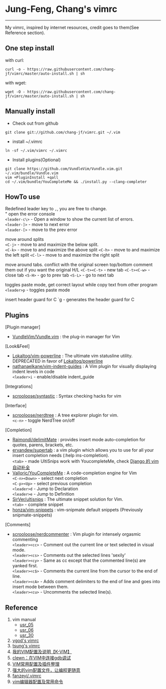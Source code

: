 # Jung-Feng, Chang's vimrc
---
My vimrc, inspired by internet resources, credit goes to them(See Reference section).

One step install
---
with curl:
```
curl -o - https://raw.githubusercontent.com/chang-jf/vimrc/master/auto-install.sh | sh
```

with wget:
```
wget -O - https://raw.githubusercontent.com/chang-jf/vimrc/master/auto-install.sh | sh
```

Manually install
---
- Check out from github  
```
git clone git://github.com/chang-jf/vimrc.git ~/.vim
```

- install ~/.vimrc  
```
ln -sf ~/.vim/vimrc ~/.vimrc
```

- Install plugins(Optional)  
```
git clone https://github.com/VundleVim/Vundle.vim.git ~/.vim/bundle/Vundle.vim
vim +PluginInstall +qall
cd ~/.vim/bundle/YouCompleteMe && ./install.py --clang-completer
```

HowTo use
---
Redefined leader key to `,`, you are free to change.  
" open the error console  
`<leader-c\>` - Open a window to show the current list of errors.  
`<leader-]>` - move to next error  
`<leader-[>` - move to the prev error  

move around splits  
`<C-j>` - move to and maximize the below split.  
`<C-k>` - move to and maximize the above split
`<C-h>` - move to and maximize the left split
`<C-l>` - move to and maximize the right split

move around tabs. conflict with the original screen top/bottom
comment them out if you want the original H/L
`<C-t><C-t>` - new tab
`<C-t><C-w>` - close tab
`<S-H>` - go to prev tab
`<S-L>` - go to next tab

toggles paste mode, get correct layout while copy text from other program
`<leader>p` - toggles paste mode

insert header guard for C
`<leader>g - generates the header guard for C

Plugins
---
[Plugin manager]  
- [VundleVim/Vundle.vim](https://github.com/VundleVim/Vundle.vim) : the plug-in manager for Vim  

[Look&Feel]  
- [Lokaltog/vim-powerline](https://github.com/Lokaltog/vim-powerline) : The ultimate vim statusline utility. DEPRECATED in favor of [Lokaltog/powerline](https://github.com/Lokaltog/powerline)  
- [nathanaelkane/vim-indent-guides](https://github.com/nathanaelkane/vim-indent-guides) : A Vim plugin for visually displaying indent levels in code  
    `<leader>i` - enable/disable indent_guide

[Integrations]  
- [scrooloose/syntastic](https://github.com/scrooloose/syntastic) : Syntax checking hacks for vim  

[Interface]  
- [scrooloose/nerdtree](https://github.com/scrooloose/nerdtree) : A tree explorer plugin for vim.  
    `<c-n>` - toggle NerdTree on/off

[Completion]  
- [Raimondi/delimitMate](https://github.com/Raimondi/delimitMate) : provides insert mode auto-completion for quotes, parens, brackets, etc.  
- [ervandew/supertab](https://github.com/ervandew/supertab) : a vim plugin which allows you to use <Tab> for all your insert completion needs (:help ins-completion).  
    `<tab>` - made UltiSnips work with YoucompleteMe, check [Django 的 vim 自动补全](http://guoqiao.me/post/2014/1030-vim-autocomplete-for-django)  
- [Valloric/YouCompleteMe](https://github.com/Valloric/YouCompleteMe) : A code-completion engine for Vim  
    `<C-n><Down>` - select next completion  
    `<C-p><Up>` - select previous completion  
    `<leader>d` - Jump to Declaration  
    `<leader>e` - Jump to Definition  
- [SirVer/ultisnips](https://github.com/SirVer/ultisnips) : The ultimate snippet solution for Vim.  
    `<tab>` - complete snippet  
- [honza/vim-snippets](https://github.com/honza/vim-snippets) : vim-snipmate default snippets (Previously snipmate-snippets)  

[Comments]  
- [scrooloose/nerdcommenter](https://github.com/scrooloose/nerdcommenter) : Vim plugin for intensely orgasmic commenting  
    `<leader><cc>` - Comment out the current line or text selected in visual mode.  
    `<leader><cs>` - Comments out the selected lines 'sexily'   
    `<leader><cy>` - Same as <leader>cc except that the commented line(s) are yanked first.  
    `<leader><c$>` - Comments the current line from the cursor to the end of line.  
    `<leader><cA>` - Adds comment delimiters to the end of line and goes into insert mode between them.   
    `<leader><cu>` - Uncomments the selected line(s).  


Reference
---
1. vim manual  
    - [usr_05](http://vimdoc.sourceforge.net/htmldoc/usr_05.html)  
    - [usr_06](http://vimdoc.sourceforge.net/htmldoc/usr_06.html)  
    - [usr_30](http://vimdoc.sourceforge.net/htmldoc/usr_30.html)  
2. [vgod's vimrc](https://github.com/vgod/vimrc)  
3. [tsung's vimrc](https://github.com/tsung/config/blob/master/shell/vimrc)  
4. [我的VIM配置及说明【K-VIM】](http://wklken.me/posts/2013/06/11/linux-my-vim.html)  
5. [clewn：在VIM中连接gdb调试](http://blog.sina.com.cn/s/blog_627bb2cf0101g1b9.html)  
6. [VIM常用配置及插件整理](http://blog.sina.com.cn/s/blog_627bb2cf0101ftdx.html)  
7. [强大的vim配置文件，让编程更随意](http://www.cnblogs.com/ma6174/archive/2011/12/10/2283393.html)  
8. [fanzeyi/.vimrc](https://gist.github.com/fanzeyi/754789)  
9. [vim编辑器配置及常用命令](http://blog.csdn.net/shulianghan/article/details/16821959)  

